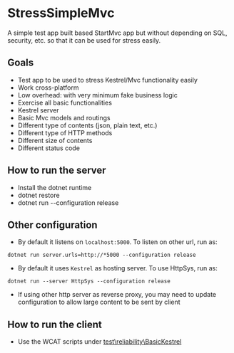 ﻿# StressSimpleMvc
A simple test app built based StartMvc app but without depending on SQL, security, etc. so that it can be used for stress easily.

## Goals

* Test app to be used to stress Kestrel/Mvc functionality easily
* Work cross-platform
*  Low overhead: with very minimum fake business logic
* Exercise all basic functionalities
 * Kestrel server
 * Basic Mvc models and routings
 * Different type of contents (json, plain text, etc.)
 * Different type of HTTP methods
 * Different size of contents
 * Different status code

## How to run the server 
* Install the dotnet runtime
* dotnet restore
* dotnet run --configuration release

## Other configuration

* By default it listens on `localhost:5000`. To listen on other url, run as:

```
dotnet run server.urls=http://*5000 --configuration release
```

* By default it uses `Kestrel` as hosting server. To use HttpSys, run as:

```
dotnet run --server HttpSys --configuration release
```

* If using other http server as reverse proxy, you may need to update configuration to allow large content to be sent by client

## How to run the client

* Use the WCAT scripts under [test\reliability\BasicKestrel](../../test/Reliability/BasicKestrel/)
